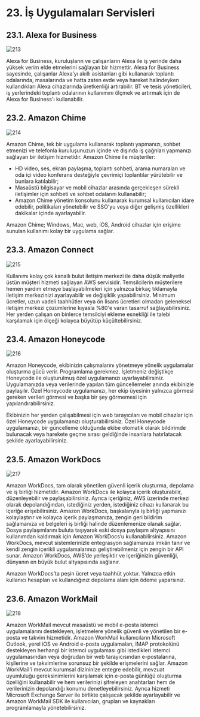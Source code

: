 ﻿# 23. İş Uygulamaları Servisleri
## 23.1. Alexa for Business
![213](https://github.com/fatihes1/AWS-ile-Bulut-Bilisimin-Temelleri/assets/54971670/76d8e98e-143c-4dcb-9c99-86bfab9f8cc0)

Alexa for Business, kuruluşların ve çalışanların Alexa ile iş yerinde daha yüksek verim elde etmelerini sağlayan bir hizmettir. Alexa for Business sayesinde, çalışanlar Alexa’yı akıllı asistanları gibi kullanarak toplantı odalarında, masalarında ve hatta zaten evde veya hareket halindeyken kullandıkları Alexa cihazlarında üretkenliği artırabilir. BT ve tesis yöneticileri, iş yerlerindeki toplantı odalarının kullanımını ölçmek ve artırmak için de Alexa for Business'ı kullanabilir.

## 23.2. Amazon Chime
![214](https://github.com/fatihes1/AWS-ile-Bulut-Bilisimin-Temelleri/assets/54971670/544c4af7-3169-4548-a370-112606da3a0b)

Amazon Chime, tek bir uygulama kullanarak toplantı yapmanızı, sohbet etmenizi ve telefonla kuruluşunuzun içinde ve dışında iş çağrıları yapmanızı sağlayan bir iletişim hizmetidir. Amazon Chime ile müşteriler: 
- HD video, ses, ekran paylaşma, toplantı sohbeti, arama numaraları ve oda içi video konferans desteğiyle çevrimiçi toplantılar yürütebilir ve bunlara katılabilir; 
- Masaüstü bilgisayar ve mobil cihazlar arasında gerçekleşen sürekli iletişimler için sohbeti ve sohbet odalarını kullanabilir; 
- Amazon Chime yönetim konsolunu kullanarak kurumsal kullanıcıları idare edebilir, politikaları yönetebilir ve SSO'yu veya diğer gelişmiş özellikleri dakikalar içinde ayarlayabilir. 

Amazon Chime; Windows, Mac, web, iOS, Android cihazlar için erişime sunulan kullanımı kolay bir uygulama sağlar.

## 23.3. Amazon Connect
![215](https://github.com/fatihes1/AWS-ile-Bulut-Bilisimin-Temelleri/assets/54971670/311ca612-1af7-4679-9157-57526334fe85)

Kullanımı kolay çok kanallı bulut iletişim merkezi ile daha düşük maliyetle üstün müşteri hizmeti sağlayan AWS servisidir. Temsilcilerin müşterilere hemen yardım etmeye başlayabilmeleri için yalnızca birkaç tıklamayla iletişim merkezinizi ayarlayabilir ve değişiklik yapabilirsiniz. Minimum ücretler, uzun vadeli taahhütler veya ön lisans ücretleri olmadan geleneksel iletişim merkezi çözümlerine kıyasla %80'e varan tasarruf sağlayabilirsiniz. Her yerden çalışan on binlerce temsilciyi ekleme esnekliği ile talebi karşılamak için ölçeği kolayca büyütüp küçültebilirsiniz.

## 23.4. Amazon Honeycode
![216](https://github.com/fatihes1/AWS-ile-Bulut-Bilisimin-Temelleri/assets/54971670/e9e433e9-dc45-4bf6-994f-48d6984406f4)

Amazon Honeycode, ekibinizin çalışmalarını yönetmeye yönelik uygulamalar oluşturma gücü verir. Programlama gerekmez. İşletmeniz değiştikçe Honeycode ile oluşturulmuş özel uygulamanızı uyarlayabilirsiniz. Uygulamanızda veya verilerinde yapılan tüm güncellemeler anında ekibinizle paylaşılır. Özel Honeycode uygulamanızı, her ekip üyesinin yalnızca görmesi gereken verileri görmesi ve başka bir şey görmemesi için yapılandırabilirsiniz. 

Ekibinizin her yerden çalışabilmesi için web tarayıcıları ve mobil cihazlar için özel Honeycode uygulamanızı oluşturabilirsiniz. Özel Honeycode uygulamanızı, bir güncelleme olduğunda ekibe otomatik olarak bildirimde bulunacak veya harekete geçme sırası geldiğinde insanlara hatırlatacak şekilde ayarlayabilirsiniz.

## 23.5. Amazon WorkDocs
![217](https://github.com/fatihes1/AWS-ile-Bulut-Bilisimin-Temelleri/assets/54971670/c45da162-9aa9-4850-9972-bb63be5c6923)

Amazon WorkDocs, tam olarak yönetilen güvenli içerik oluşturma, depolama ve iş birliği hizmetidir. Amazon WorkDocs ile kolayca içerik oluşturabilir, düzenleyebilir ve paylaşabilirsiniz. Ayrıca içeriğiniz, AWS üzerinde merkezi olarak depolandığından, istediğiniz yerden, istediğiniz cihazı kullanarak bu içeriğe erişebilirsiniz. Amazon WorkDocs, başkalarıyla iş birliği yapmanızı kolaylaştırır ve kolayca içerik paylaşmanıza, zengin geri bildirim sağlamanıza ve belgeleri iş birliği halinde düzenlemenize olanak sağlar. Dosya paylaşımlarını buluta taşıyarak eski dosya paylaşım altyapısını kullanımdan kaldırmak için Amazon WorkDocs’u kullanabilirsiniz. Amazon WorkDocs, mevcut sistemlerinizle entegrasyon sağlamanıza imkân tanır ve kendi zengin içerikli uygulamalarınızı geliştirebilmeniz için zengin bir API sunar. Amazon WorkDocs, AWS’de yerleşiktir ve içeriğinizin güvenliği, dünyanın en büyük bulut altyapısında sağlanır. 

Amazon WorkDocs’ta peşin ücret veya taahhüt yoktur. Yalnızca etkin kullanıcı hesapları ve kullandığınız depolama alanı için ödeme yaparsınız.

## 23.6. Amazon WorkMail
![218](https://github.com/fatihes1/AWS-ile-Bulut-Bilisimin-Temelleri/assets/54971670/1b74ff00-d754-4504-9355-35fbd8f7d437)

Amazon WorkMail mevcut masaüstü ve mobil e-posta istemci uygulamalarını destekleyen, işletmelere yönelik güvenli ve yönetilen bir e-posta ve takvim hizmetidir. Amazon WorkMail kullanıcıların Microsoft Outlook, yerel iOS ve Android e-posta uygulamaları, IMAP protokolünü destekleyen herhangi bir istemci uygulaması gibi istedikleri istemci uygulamasından veya doğrudan bir web tarayıcısından e-postalarına, kişilerine ve takvimlerine sorunsuz bir şekilde erişmelerini sağlar. Amazon WorkMail'i mevcut kurumsal dizininize entegre edebilir, mevzuat uyumluluğu gereksinimlerini karşılamak için e-posta günlüğü oluşturma özelliğini kullanabilir ve hem verilerinizi şifreleyen anahtarları hem de verilerinizin depolandığı konumu denetleyebilirsiniz. Ayrıca hizmeti Microsoft Exchange Server ile birlikte çalışacak şekilde ayarlayabilir ve Amazon WorkMail SDK ile kullanıcıları, grupları ve kaynakları programlamayla yönetebilirsiniz.
